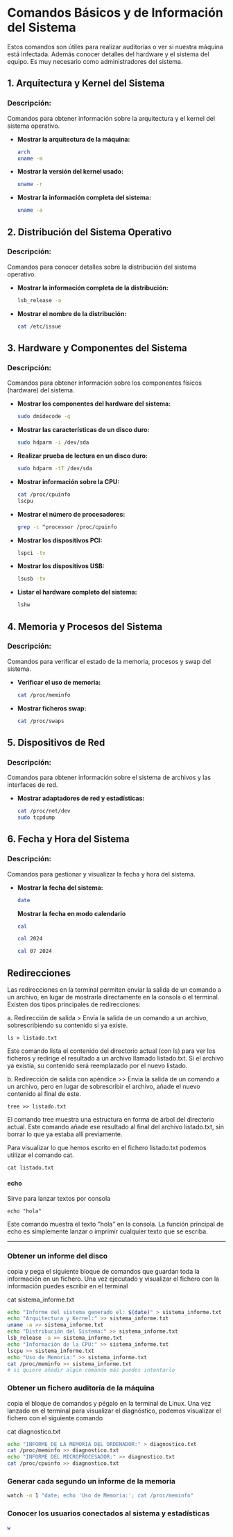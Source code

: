 # Comandos Básicos y de Información del Sistema

Estos comandos son útiles para realizar auditorías o ver si nuestra máquina está infectada.
Además conocer detalles del hardware y el sistema del equipo. Es muy necesario como administradores del sistema.

## 1. Arquitectura y Kernel del Sistema
### Descripción:
Comandos para obtener información sobre la arquitectura y el kernel del sistema operativo.

- **Mostrar la arquitectura de la máquina:**
  ```bash
  arch
  uname -m
  ```
- **Mostrar la versión del kernel usado:**
  ```bash
  uname -r
  ```
- **Mostrar la información completa del sistema:**
  ```bash
  uname -a
  ```

## 2. Distribución del Sistema Operativo
### Descripción:
Comandos para conocer detalles sobre la distribución del sistema operativo.

- **Mostrar la información completa de la distribución:**
  ```bash
  lsb_release -a
  ```
- **Mostrar el nombre de la distribución:**
  ```bash
  cat /etc/issue
  ```

## 3. Hardware y Componentes del Sistema
### Descripción:
Comandos para obtener información sobre los componentes físicos (hardware) del sistema.

- **Mostrar los componentes del hardware del sistema:**
  ```bash
  sudo dmidecode -q
  ```
- **Mostrar las características de un disco duro:**
  ```bash
  sudo hdparm -i /dev/sda
  ```
- **Realizar prueba de lectura en un disco duro:**
  ```bash
  sudo hdparm -tT /dev/sda
  ```
- **Mostrar información sobre la CPU:**
  ```bash
  cat /proc/cpuinfo
  lscpu
  ```
- **Mostrar el número de procesadores:**
  ```bash
  grep -c ^processor /proc/cpuinfo
  ```
- **Mostrar los dispositivos PCI:**
  ```bash
  lspci -tv
  ```
- **Mostrar los dispositivos USB:**
  ```bash
  lsusb -tv
  ```
- **Listar el hardware completo del sistema:**
  ```bash
  lshw
  ```

## 4. Memoria y Procesos del Sistema
### Descripción:
Comandos para verificar el estado de la memoria, procesos y swap del sistema.

- **Verificar el uso de memoria:**
  ```bash
  cat /proc/meminfo
  ```
- **Mostrar ficheros swap:**
  ```bash
  cat /proc/swaps
  ```

## 5. Dispositivos de Red
### Descripción:
Comandos para obtener información sobre el sistema de archivos y las interfaces de red.

- **Mostrar adaptadores de red y estadísticas:**
  ```bash
  cat /proc/net/dev
  sudo tcpdump
  ```


## 6. Fecha y Hora del Sistema
### Descripción:
Comandos para gestionar y visualizar la fecha y hora del sistema.

- **Mostrar la fecha del sistema:**
  ```bash
  date
  ```
  **Mostrar la fecha en modo calendario**

  ```bash
  cal

  cal 2024

  cal 07 2024
  ```

## Redirecciones 

Las redirecciones en la terminal permiten enviar la salida de un comando a un archivo, en lugar de mostrarla directamente en la consola o el terminal. Existen dos tipos principales de redirecciones:

a. Redirección de salida >
Envía la salida de un comando a un archivo, sobrescribiendo su contenido si ya existe.

```
ls > listado.txt
```
Este comando lista el contenido del directorio actual (con ls) para ver los ficheros y redirige el resultado a un archivo llamado listado.txt. Si el archivo ya existía, su contenido será reemplazado por el nuevo listado.

b. Redirección de salida con apéndice >>
Envía la salida de un comando a un archivo, pero en lugar de sobrescribir el archivo, añade el nuevo contenido al final de este.
```
tree >> listado.txt
```
El comando tree muestra una estructura en forma de árbol del directorio actual. Este comando añade ese resultado al final del archivo listado.txt, sin borrar lo que ya estaba allí previamente.

Para visualizar lo que hemos escrito en el fichero listado.txt podemos utilizar el comando cat.
```
cat listado.txt
```

#### echo
Sirve para lanzar textos por consola
```
echo "hola"
```
Este comando muestra el texto "hola" en la consola. La función principal de echo es simplemente lanzar o imprimir cualquier texto que se escriba.

---
### Obtener un informe del disco

copia y pega el siguiente bloque de comandos que guardan toda la información en un fichero.
Una vez ejecutado y visualizar el fichero con la información puedes escribir en el terminal

cat sistema_informe.txt

```bash
echo "Informe del sistema generado el: $(date)" > sistema_informe.txt
echo "Arquitectura y Kernel:" >> sistema_informe.txt
uname -a >> sistema_informe.txt
echo "Distribución del Sistema:" >> sistema_informe.txt
lsb_release -a >> sistema_informe.txt
echo "Información de la CPU:" >> sistema_informe.txt
lscpu >> sistema_informe.txt
echo "Uso de Memoria:" >> sistema_informe.txt
cat /proc/meminfo >> sistema_informe.txt
# si quiere añadir algún comando más puedes intentarlo
 ```

### Obtener un fichero auditoría de la máquina

copia el bloque de comandos y pégalo en la terminal de Linux.
Una vez lanzado en el terminal para visualizar el diagnóstico, podemos visualizar el fichero con el siguiente comando

cat diagnostico.txt

```bash
echo "INFORME DE LA MEMORIA DEL ORDENADOR:" > diagnostico.txt
cat /proc/meminfo >> diagnostico.txt
echo "INFORME DEL MICROPROCESADOR:" >> diagnostico.txt
cat /proc/cpuinfo >> diagnostico.txt
```

### Generar cada segundo un informe de la memoria

```bash
watch -n 1 "date; echo 'Uso de Memoria:'; cat /proc/meminfo"
```

### Conocer los usuarios conectados al sistema y estadísticas

```bash
w
```


